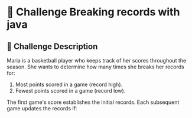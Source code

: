 # 🏀  Challenge Breaking records with java

## 📝 Challenge Description

Maria is a basketball player who keeps track of her scores throughout the season. She wants to determine how many times she breaks her records for:

1. Most points scored in a game (record high).
2. Fewest points scored in a game (record low).

The first game's score establishes the initial records. Each subsequent game updates the records if:
